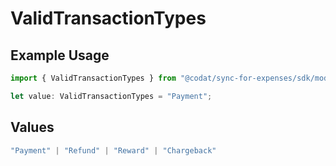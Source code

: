 # ValidTransactionTypes

## Example Usage

```typescript
import { ValidTransactionTypes } from "@codat/sync-for-expenses/sdk/models/shared";

let value: ValidTransactionTypes = "Payment";
```

## Values

```typescript
"Payment" | "Refund" | "Reward" | "Chargeback"
```